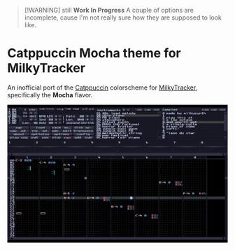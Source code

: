 > [!WARNING] still **Work In Progress**
> A couple of options are incomplete, cause I'm not really sure how they are supposed to look like.

# Catppuccin Mocha theme for MilkyTracker
An inofficial port of the [Catppuccin](https://catppuccin.com) colorscheme for [MilkyTracker](https://milkytracker.org), specifically the **Mocha** flavor.

![screenshot](screenshot.png)

